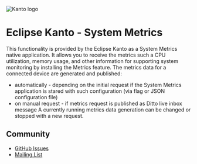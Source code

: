 ![Kanto logo](https://github.com/eclipse-kanto/kanto/raw/main/logo/kanto.svg)

# Eclipse Kanto - System Metrics

This functionality is provided by the Eclipse Kanto as a System Metrics native application.
It allows you to receive the metrics such a CPU utilization, memory usage, and other information for
 supporting system monitoring by installing the Metrics feature.
The metrics data for a connected device are generated and published:
* automatically - depending on the initial request if the System Metrics application is stared with such configuration (via flag or JSON configuration file)
* on manual request - if metrics request is published as Ditto live inbox message
A currently running metrics data generation can be changed or stopped with a new request.

## Community

* [GitHub Issues](https://github.com/eclipse-kanto/system-metrics/issues)
* [Mailing List](https://accounts.eclipse.org/mailing-list/kanto-dev)
